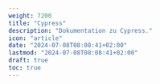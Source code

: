 ```yaml
---
weight: 7200
title: "Cypress"
description: "Dokumentation zu Cypress."
icon: "article"
date: "2024-07-08T08:08:41+02:00"
lastmod: "2024-07-08T08:08:41+02:00"
draft: true
toc: true
---
```

